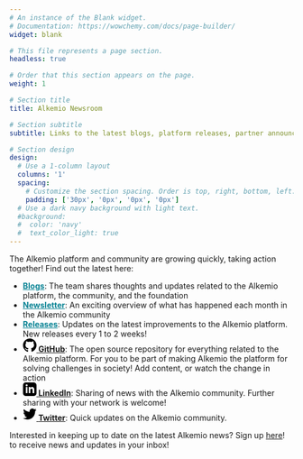 ```yaml
---
# An instance of the Blank widget.
# Documentation: https://wowchemy.com/docs/page-builder/
widget: blank

# This file represents a page section.
headless: true

# Order that this section appears on the page.
weight: 1

# Section title
title: Alkemio Newsroom

# Section subtitle
subtitle: Links to the latest blogs, platform releases, partner announcements, and more.

# Section design
design:
  # Use a 1-column layout
  columns: '1'
  spacing:
    # Customize the section spacing. Order is top, right, bottom, left.
    padding: ['30px', '0px', '0px', '0px']
  # Use a dark navy background with light text.
  #background:
  #  color: 'navy'
  #  text_color_light: true
---
```

The Alkemio platform and community are growing quickly, taking action together! Find out the latest here:

<ul>
<li>
    <b><a class="px-1" href="/post" style="color:#068293">Blogs</a></b>: The team shares thoughts and updates related to the Alkemio platform, the community, and the foundation <br/>
</li>
<li>
    <b><a class="px-1" href="/newsletter/"  style="color:#068293">Newsletter</a></b>: An exciting overview of what has happened each month in the Alkemio community<br/>
</li>
<li>
    <b><a class="px-1" href="/releases/"  style="color:#068293">Releases</a></b>: Updates on the latest improvements to the Alkemio platform. New releases every 1 to 2 weeks! <br/>
</li>
<li>
    <b><a class="text-white px-2" href="https://github.com/alkem-io" target="_blank">
        <svg xmlns="http://www.w3.org/2000/svg" width="24" height="24" style="color:#068293" viewBox="0 0 24 24">
            <path
                d="M12 0c-6.626 0-12 5.373-12 12 0 5.302 3.438 9.8 8.207 11.387.599.111.793-.261.793-.577v-2.234c-3.338.726-4.033-1.416-4.033-1.416-.546-1.387-1.333-1.756-1.333-1.756-1.089-.745.083-.729.083-.729 1.205.084 1.839 1.237 1.839 1.237 1.07 1.834 2.807 1.304 3.492.997.107-.775.418-1.305.762-1.604-2.665-.305-5.467-1.334-5.467-5.931 0-1.311.469-2.381 1.236-3.221-.124-.303-.535-1.524.117-3.176 0 0 1.008-.322 3.301 1.23.957-.266 1.983-.399 3.003-.404 1.02.005 2.047.138 3.006.404 2.291-1.552 3.297-1.23 3.297-1.23.653 1.653.242 2.874.118 3.176.77.84 1.235 1.911 1.235 3.221 0 4.609-2.807 5.624-5.479 5.921.43.372.823 1.102.823 2.222v3.293c0 .319.192.694.801.576 4.765-1.589 8.199-6.086 8.199-11.386 0-6.627-5.373-12-12-12z" ></path>
        </svg>
    </a><a href="https://github.com/alkem-io" target="_blank">GitHub</a></b>: The open source repository for everything related to the Alkemio platform. For you to be part of making Alkemio the platform for solving challenges in society! Add content, or watch the change in action<br/>
</li>
<li>
    <b><a class="text-white px-2" href="https://www.linkedin.com/company/alkemio-foundation/" target="_blank">
        <svg xmlns="http://www.w3.org/2000/svg" width="24" height="24" style="color:#068293"
            viewBox="0 0 24 24">
            <path
                d="M19 0h-14c-2.761 0-5 2.239-5 5v14c0 2.761 2.239 5 5 5h14c2.762 0 5-2.239 5-5v-14c0-2.761-2.238-5-5-5zm-11 19h-3v-11h3v11zm-1.5-12.268c-.966 0-1.75-.79-1.75-1.764s.784-1.764 1.75-1.764 1.75.79 1.75 1.764-.783 1.764-1.75 1.764zm13.5 12.268h-3v-5.604c0-3.368-4-3.113-4 0v5.604h-3v-11h3v1.765c1.396-2.586 7-2.777 7 2.476v6.759z" />
        </svg>
    </a><a href="https://www.linkedin.com/company/alkemio-foundation/" target="_blank">LinkedIn</a></b>: Sharing of news with the Alkemio community. Further sharing with your network is welcome! 
</li>
<li>
    <b><a class="text-white px-2" href="https://twitter.com/alkem_io" target="_blank">
        <svg xmlns="http://www.w3.org/2000/svg" width="24" height="24" style="color:#068293"
            viewBox="0 0 24 24">
            <path
                d="M24 4.557c-.883.392-1.832.656-2.828.775 1.017-.609 1.798-1.574 2.165-2.724-.951.564-2.005.974-3.127 1.195-.897-.957-2.178-1.555-3.594-1.555-3.179 0-5.515 2.966-4.797 6.045-4.091-.205-7.719-2.165-10.148-5.144-1.29 2.213-.669 5.108 1.523 6.574-.806-.026-1.566-.247-2.229-.616-.054 2.281 1.581 4.415 3.949 4.89-.693.188-1.452.232-2.224.084.626 1.956 2.444 3.379 4.6 3.419-2.07 1.623-4.678 2.348-7.29 2.04 2.179 1.397 4.768 2.212 7.548 2.212 9.142 0 14.307-7.721 13.995-14.646.962-.695 1.797-1.562 2.457-2.549z" />
        </svg>
    </a><a href="https://twitter.com/alkem_io" target="_blank">Twitter</a></b>: Quick updates on the Alkemio community. <br/>
</li>
</ul>

Interested in keeping up to date on the latest Alkemio news? Sign up <a href="https://share-eu1.hsforms.com/1QphZYrkqQrya8sg29o360Qf6b89">here</a>! to receive news and updates in your inbox! 



